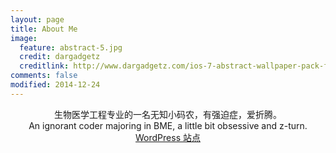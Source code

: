 ```yaml
---
layout: page
title: About Me
image:
  feature: abstract-5.jpg
  credit: dargadgetz
  creditlink: http://www.dargadgetz.com/ios-7-abstract-wallpaper-pack-for-iphone-5-and-ipod-touch-retina/
comments: false
modified: 2014-12-24
---
```


<center>生物医学工程专业的一名无知小码农，有强迫症，爱折腾。</center>

<center>An ignorant coder majoring in BME, a little bit obsessive and z-turn.</centre>

<br>
<div markdown="0" style="text-align: center"><a href="http://www.anbulang.com" class="btn btn-info">WordPress 站点</a> 
